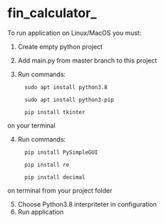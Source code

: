 # fin_calculator_

To run application on Linux/MacOS you must:

1. Create empty python project
2. Add main.py from master branch to this project      
3. Run commands:

         sudo apt install python3.8
 
         sudo apt install python3-pip
  
         pip install tkinter
  
on your terminal

4. Run commands:

         pip install PySimpleGUI

         pip install re
 
         pip install decimal
 
on terminal from your project folder

5. Choose Python3.8 interpriteter in configuration
6. Run application
